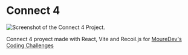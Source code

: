 # Connect 4

![Screenshot of the Connect 4 Project.]()

Connect 4 proyect made with React, Vite and Recoil.js for [MoureDev's Coding Challenges](./public/Project%20Screenshot.png)